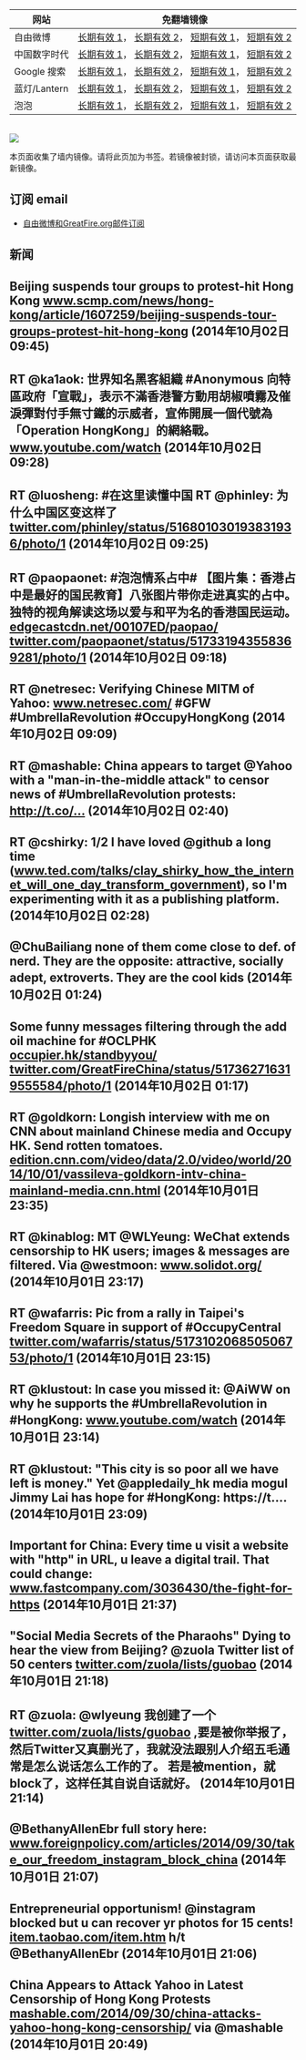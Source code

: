 <table>
    <thead>
        <tr>
            <th>网站</th>
            <th>免翻墙镜像</th>
        </tr>
    </thead>
    <tbody>    
        <tr>
            <td>自由微博</td>
            <td>            
                <a href="https://edgecastcdn.net/00107ED/freeweibo/" target="_BLANK">长期有效 1</a>，            
                <a href="https://objects.dreamhost.com/freeweibo/index.html" target="_BLANK">长期有效 2</a>，            
                <a href="https://fw3.azurewebsites.net" target="_BLANK">短期有效 1</a>，            
                <a href="https://d1stdkq55ggsv7.cloudfront.net" target="_BLANK">短期有效 2</a>
            </td>
        </tr>    
        <tr>
            <td>中国数字时代</td>
            <td>            
                <a href="https://edgecastcdn.net/00107ED/cdt/" target="_BLANK">长期有效 1</a>，            
                <a href="https://objects.dreamhost.com/cdt/index.html" target="_BLANK">长期有效 2</a>，            
                <a href="https://1ff2d.azurewebsites.net" target="_BLANK">短期有效 1</a>，            
                <a href="https://d29jekp4emy41a.cloudfront.net" target="_BLANK">短期有效 2</a>
            </td>
        </tr>    
        <tr>
            <td>Google 搜索</td>
            <td>            
                <a href="https://edgecastcdn.net/00107ED/g/" target="_BLANK">长期有效 1</a>，            
                <a href="https://objects.dreamhost.com/goo/index.html" target="_BLANK">长期有效 2</a>，            
                <a href="https://google1.azurewebsites.net" target="_BLANK">短期有效 1</a>，            
                <a href="https://d3vv89cvqbrqlq.cloudfront.net" target="_BLANK">短期有效 2</a>
            </td>
        </tr>    
        <tr>
            <td>蓝灯/Lantern</td>
            <td>            
                <a href="https://edgecastcdn.net/00107ED/lantern/" target="_BLANK">长期有效 1</a>，            
                <a href="https://objects.dreamhost.com/lantern/index.html" target="_BLANK">长期有效 2</a>，            
                <a href="https://c7511.azurewebsites.net" target="_BLANK">短期有效 1</a>，            
                <a href="https://dx1djqjpnvurw.cloudfront.net" target="_BLANK">短期有效 2</a>
            </td>
        </tr>    
        <tr>
            <td>泡泡</td>
            <td>            
                <a href="https://edgecastcdn.net/00107ED/paopao/" target="_BLANK">长期有效 1</a>，            
                <a href="https://objects.dreamhost.com/paopao/index.html" target="_BLANK">长期有效 2</a>，            
                <a href="https://paopao2.azurewebsites.net" target="_BLANK">短期有效 1</a>，            
                <a href="https://d19ysv8o6fv16v.cloudfront.net" target="_BLANK">短期有效 2</a>
            </td>
        </tr>
    </tbody>
</table>
<br/>
<img src="https://raw.githubusercontent.com/greatfire/z/master/logos.gif" />

本页面收集了墙内镜像。请将此页加为书签。若镜像被封锁，请访问本页面获取最新镜像。

## 订阅 email
* <a href="https://b.us7.list-manage.com/subscribe?u=854fca58782082e0cbdf204a0&id=c78949b93c">自由微博和GreatFire.org邮件订阅</a>
    
## 新闻
Beijing suspends tour groups to protest-hit Hong Kong <a href="http://www.scmp.com/news/hong-kong/article/1607259/beijing-suspends-tour-groups-protest-hit-hong-kong" target="_BLANK">www.scmp.com/news/hong-kong/article/1607259/beijing-suspends-tour-groups-protest-hit-hong-kong</a> (2014年10月02日 09:45)
 ---
RT @ka1aok: 世界知名黑客組織 #Anonymous 向特區政府「宣戰」，表示不滿香港警方動用胡椒噴霧及催淚彈對付手無寸鐵的示威者，宣佈開展一個代號為「Operation HongKong」的網絡戰。
<a href="http://www.youtube.com/watch?v=BFO0hN9Ptdc&feature=youtu.be&list=UUbBm6SZ235HFxwVKC7Po5IA" target="_BLANK">www.youtube.com/watch</a> (2014年10月02日 09:28)
 ---
RT @luosheng: #在这里读懂中国 RT @phinley: 为什么中国区变这样了 <a href="https://twitter.com/phinley/status/516801030193831936/photo/1" target="_BLANK">twitter.com/phinley/status/516801030193831936/photo/1</a> (2014年10月02日 09:25)
 ---
RT @paopaonet: #泡泡情系占中# 【图片集：香港占中是最好的国民教育】八张图片带你走进真实的占中。独特的视角解读这场以爱与和平为名的香港国民运动。<a href="https://edgecastcdn.net/00107ED/paopao/?u=/news/197" target="_BLANK">edgecastcdn.net/00107ED/paopao/</a> <a href="https://twitter.com/paopaonet/status/517331943558369281/photo/1" target="_BLANK">twitter.com/paopaonet/status/517331943558369281/photo/1</a> (2014年10月02日 09:18)
 ---
RT @netresec: Verifying Chinese MITM of Yahoo: <a href="http://www.netresec.com/?page=Blog&month=2014-10&post=Verifying-Chinese-MITM-of-Yahoo" target="_BLANK">www.netresec.com/</a>
#GFW #UmbrellaRevolution #OccupyHongKong (2014年10月02日 09:09)
 ---
RT @mashable: China appears to target @Yahoo with a "man-in-the-middle attack" to censor news of #UmbrellaRevolution protests: http://t.co/… (2014年10月02日 02:40)
 ---
RT @cshirky: 1/2 I have loved @github a long time (<a href="http://www.ted.com/talks/clay_shirky_how_the_internet_will_one_day_transform_government?language=en" target="_BLANK">www.ted.com/talks/clay_shirky_how_the_internet_will_one_day_transform_government</a>), so I'm experimenting with it as a publishing platform. (2014年10月02日 02:28)
 ---
@ChuBailiang none of them come close to def. of nerd. They are the opposite: attractive, socially adept, extroverts. They are the cool kids (2014年10月02日 01:24)
 ---
Some funny messages filtering through the add oil machine for #OCLPHK  <a href="http://occupier.hk/standbyyou/" target="_BLANK">occupier.hk/standbyyou/</a> <a href="https://twitter.com/GreatFireChina/status/517362716319555584/photo/1" target="_BLANK">twitter.com/GreatFireChina/status/517362716319555584/photo/1</a> (2014年10月02日 01:17)
 ---
RT @goldkorn: Longish interview with me on CNN about mainland Chinese media and Occupy HK. Send rotten tomatoes. <a href="http://edition.cnn.com/video/data/2.0/video/world/2014/10/01/vassileva-goldkorn-intv-china-mainland-media.cnn.html" target="_BLANK">edition.cnn.com/video/data/2.0/video/world/2014/10/01/vassileva-goldkorn-intv-china-mainland-media.cnn.html</a> (2014年10月01日 23:35)
 ---
RT @kinablog: MT @WLYeung: WeChat extends censorship to HK users; images &amp; messages are filtered. Via @westmoon: <a href="http://www.solidot.org/" target="_BLANK">www.solidot.org/</a> (2014年10月01日 23:17)
 ---
RT @wafarris: Pic from a rally in Taipei's Freedom Square in support of #OccupyCentral <a href="https://twitter.com/wafarris/status/517310206850506753/photo/1" target="_BLANK">twitter.com/wafarris/status/517310206850506753/photo/1</a> (2014年10月01日 23:15)
 ---
RT @klustout: In case you missed it: @AiWW on why he supports the #UmbrellaRevolution in #HongKong: <a href="https://www.youtube.com/watch?v=tuOLhwmdaoc" target="_BLANK">www.youtube.com/watch</a> (2014年10月01日 23:14)
 ---
RT @klustout: "This city is so poor all we have left is money." Yet @appledaily_hk media mogul Jimmy Lai has hope for #HongKong: https://t.… (2014年10月01日 23:09)
 ---
Important for China: Every time u visit a website with "http" in URL, u leave a digital trail. That could change: <a href="http://www.fastcompany.com/3036430/the-fight-for-https" target="_BLANK">www.fastcompany.com/3036430/the-fight-for-https</a> (2014年10月01日 21:37)
 ---
"Social Media Secrets of the Pharaohs" Dying to hear the view from Beijing?   @zuola Twitter list of 50 centers <a href="https://twitter.com/zuola/lists/guobao" target="_BLANK">twitter.com/zuola/lists/guobao</a> (2014年10月01日 21:18)
 ---
RT @zuola: @wlyeung 我创建了一个 <a href="https://twitter.com/zuola/lists/guobao" target="_BLANK">twitter.com/zuola/lists/guobao</a> ,要是被你举报了，然后Twitter又真删光了，我就没法跟别人介绍五毛通常是怎么说话怎么工作的了。 若是被mention，就block了，这样任其自说自话就好。 (2014年10月01日 21:14)
 ---
@BethanyAllenEbr full story here: <a href="http://www.foreignpolicy.com/articles/2014/09/30/take_our_freedom_instagram_block_china" target="_BLANK">www.foreignpolicy.com/articles/2014/09/30/take_our_freedom_instagram_block_china</a> (2014年10月01日 21:07)
 ---
Entrepreneurial opportunism! @instagram blocked but u can recover yr photos for 15 cents! <a href="http://item.taobao.com/item.htm?id=41446625121&_fb=YTVqMWFjfDExaTcyfDF8NDE0NDY2MjUxMjF8ZzFnfDUxNDBjZA%3D%3D&spm=a310v.4.1100002.341411148&_g=s2&_g=a1100002&_n=341411148&_t=item&_tk=41446625121&tracelog=frsinazt&from=frsinazt" target="_BLANK">item.taobao.com/item.htm</a> h/t @BethanyAllenEbr (2014年10月01日 21:06)
 ---
China Appears to Attack Yahoo in Latest Censorship of Hong Kong Protests <a href="http://mashable.com/2014/09/30/china-attacks-yahoo-hong-kong-censorship/#:eyJzIjoidCIsImkiOiJfbWFpaXdtcGR5eW9icThncSJ9" target="_BLANK">mashable.com/2014/09/30/china-attacks-yahoo-hong-kong-censorship/</a> via @mashable (2014年10月01日 20:49)
 ---
